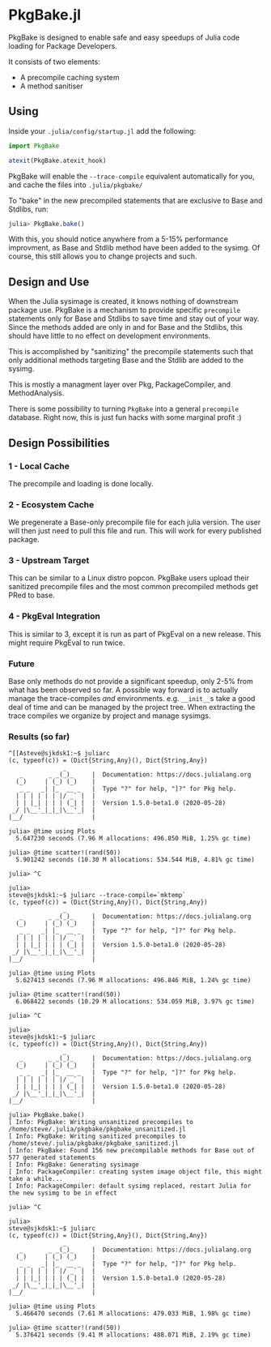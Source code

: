 # PkgBake.jl

PkgBake is designed to enable safe and easy speedups of Julia code loading for Package Developers.

It consists of two elements:
 - A precompile caching system
 - A method sanitiser


## Using

Inside your `.julia/config/startup.jl` add the following:

```julia
import PkgBake

atexit(PkgBake.atexit_hook)
```

PkgBake will enable the `--trace-compile` equivalent automatically for you, and cache the files into `.julia/pkgbake/`

To "bake" in the new precompiled statements that are exclusive to Base and Stdlibs, run:

```julia
julia> PkgBake.bake()
```

With this, you should notice anywhere from a 5-15% performance improvment, as Base and Stdlib method have been added to the sysimg.
Of course, this still allows you to change projects and such.

## Design and Use

When the Julia sysimage is created, it knows nothing of downstream
package use. PkgBake is a mechanism to provide specific `precompile` statements only for Base
and Stdlibs to save time and stay out of your way. Since the methods added are only in and for Base and
the Stdlibs, this should have little to no effect on development environments.

This is accomplished by "sanitizing" the precompile statements such that only additional
methods targeting Base and the Stdlib are added to the sysimg.

This is mostly a managment layer over Pkg, PackageCompiler, and MethodAnalysis.

There is some possibility to turning `PkgBake` into a general `precompile` database. Right now, this is
just fun hacks with some marginal profit :)

## Design Possibilities

### 1 - Local Cache
The precompile and loading is done locally.

### 2 - Ecosystem Cache
We pregenerate a Base-only precompile file for each julia version. The user will then just need to
pull this file and run. This will work for every published package.

### 3 - Upstream Target

This can be similar to a Linux distro popcon. PkgBake users upload their sanitized precompile files
and the most common precompiled methods get PRed to base.

### 4 - PkgEval Integration

This is similar to 3, except it is run as part of PkgEval on a new release. This might
require PkgEval to run twice.

### Future

Base only methods do not provide a significant speedup, only 2-5% from what has been observed
so far. A possible way forward is to actually manage the trace-compiles _and_ environments.
e.g. `__init__`s take a good deal of time and can be managed by the project tree.
When extracting the trace compiles we organize by project and manage sysimgs.

### Results (so far)
```
^[[Asteve@sjkdsk1:~$ juliarc
(c, typeof(c)) = (Dict{String,Any}(), Dict{String,Any})
               _
   _       _ _(_)_     |  Documentation: https://docs.julialang.org
  (_)     | (_) (_)    |
   _ _   _| |_  __ _   |  Type "?" for help, "]?" for Pkg help.
  | | | | | | |/ _` |  |
  | | |_| | | | (_| |  |  Version 1.5.0-beta1.0 (2020-05-28)
 _/ |\__'_|_|_|\__'_|  |
|__/                   |

julia> @time using Plots
  5.647230 seconds (7.96 M allocations: 496.850 MiB, 1.25% gc time)

julia> @time scatter!(rand(50))
  5.901242 seconds (10.30 M allocations: 534.544 MiB, 4.81% gc time)

julia> ^C

julia>
steve@sjkdsk1:~$ juliarc --trace-compile=`mktemp`
(c, typeof(c)) = (Dict{String,Any}(), Dict{String,Any})
               _
   _       _ _(_)_     |  Documentation: https://docs.julialang.org
  (_)     | (_) (_)    |
   _ _   _| |_  __ _   |  Type "?" for help, "]?" for Pkg help.
  | | | | | | |/ _` |  |
  | | |_| | | | (_| |  |  Version 1.5.0-beta1.0 (2020-05-28)
 _/ |\__'_|_|_|\__'_|  |
|__/                   |

julia> @time using Plots
  5.627413 seconds (7.96 M allocations: 496.846 MiB, 1.24% gc time)

julia> @time scatter!(rand(50))
  6.068422 seconds (10.29 M allocations: 534.059 MiB, 3.97% gc time)

julia> ^C

julia>
steve@sjkdsk1:~$ juliarc
(c, typeof(c)) = (Dict{String,Any}(), Dict{String,Any})
               _
   _       _ _(_)_     |  Documentation: https://docs.julialang.org
  (_)     | (_) (_)    |
   _ _   _| |_  __ _   |  Type "?" for help, "]?" for Pkg help.
  | | | | | | |/ _` |  |
  | | |_| | | | (_| |  |  Version 1.5.0-beta1.0 (2020-05-28)
 _/ |\__'_|_|_|\__'_|  |
|__/                   |

julia> PkgBake.bake()
[ Info: PkgBake: Writing unsanitized precompiles to /home/steve/.julia/pkgbake/pkgbake_unsanitized.jl
[ Info: PkgBake: Writing sanitized precompiles to /home/steve/.julia/pkgbake/pkgbake_sanitized.jl
[ Info: PkgBake: Found 156 new precompilable methods for Base out of 577 generated statements
[ Info: PkgBake: Generating sysimage
[ Info: PackageCompiler: creating system image object file, this might take a while...
[ Info: PackageCompiler: default sysimg replaced, restart Julia for the new sysimg to be in effect

julia> ^C

julia>
steve@sjkdsk1:~$ juliarc
(c, typeof(c)) = (Dict{String,Any}(), Dict{String,Any})
               _
   _       _ _(_)_     |  Documentation: https://docs.julialang.org
  (_)     | (_) (_)    |
   _ _   _| |_  __ _   |  Type "?" for help, "]?" for Pkg help.
  | | | | | | |/ _` |  |
  | | |_| | | | (_| |  |  Version 1.5.0-beta1.0 (2020-05-28)
 _/ |\__'_|_|_|\__'_|  |
|__/                   |

julia> @time using Plots
  5.466470 seconds (7.61 M allocations: 479.033 MiB, 1.98% gc time)

julia> @time scatter!(rand(50))
  5.376421 seconds (9.41 M allocations: 488.071 MiB, 2.19% gc time)
```
